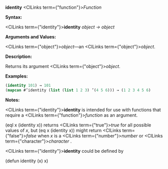 **identity** <ClLinks  term={"function"}><i>Function</i></ClLinks> 



**Syntax:** 



<ClLinks  term={"identity"}><b>identity</b></ClLinks> *object → object* 



**Arguments and Values:** 



<ClLinks  term={"object"}><i>object</i></ClLinks>—an <ClLinks  term={"object"}><i>object</i></ClLinks>. 



**Description:** 



Returns its argument <ClLinks  term={"object"}><i>object</i></ClLinks>. 



**Examples:**
```lisp
(identity 101) → 101 
(mapcan #’identity (list (list 1 2 3) ’(4 5 6))) → (1 2 3 4 5 6) 
```
**Notes:** 



<ClLinks  term={"identity"}><b>identity</b></ClLinks> is intended for use with functions that require a <ClLinks  term={"function"}><i>function</i></ClLinks> as an argument. 



(eql x (identity x)) returns <ClLinks  term={"true"}><i>true</i></ClLinks> for all possible values of *x*, but (eq x (identity x)) might return <ClLinks  term={"false"}><i>false</i></ClLinks> when *x* is a <ClLinks  term={"number"}><i>number</i></ClLinks> or <ClLinks  term={"character"}><i>character</i></ClLinks> . 















<ClLinks  term={"identity"}><b>identity</b></ClLinks> could be defined by 



(defun identity (x) x) 



